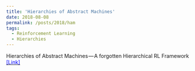```yaml
---
title: 'Hierarchies of Abstract Machines'
date: 2018-08-08
permalink: /posts/2018/ham
tags:
  - Reinforcement Learning
  - Hierarchies
---
```


Hierarchies of Abstract Machines — A forgotten Hierarchical RL Framework [<span style="color:blue">[Link]</span>](https://medium.com/@ameetsd97/hierarchies-of-abstract-machines-a-forgotten-hierarchical-rl-framework-b3dc4f422ab)
 
